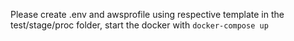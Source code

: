 Please create .env and awsprofile using respective template in the test/stage/proc folder, start the docker with `docker-compose up`